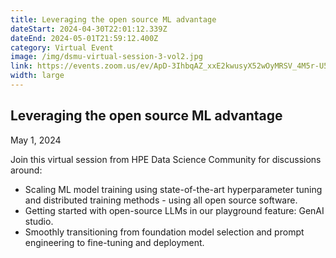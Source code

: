 ```yaml
---
title: Leveraging the open source ML advantage
dateStart: 2024-04-30T22:01:12.339Z
dateEnd: 2024-05-01T21:59:12.400Z
category: Virtual Event
image: /img/dsmu-virtual-session-3-vol2.jpg
link: https://events.zoom.us/ev/ApD-3IhbqAZ_xxE2kwusyX52wOyMRSV_4M5r-U5_-k7avZCa4btA~AigcuLQYG8DA5yYtt64NsCu8bIdrPMHDqyusixo7k0pIiuIwibTchKlzKw
width: large
---
```

## Leveraging the open source ML advantage

May 1, 2024

Join this virtual session from HPE Data Science Community for discussions around:

* Scaling ML model training using state-of-the-art hyperparameter tuning and distributed training methods - using all open source software.
* Getting started with open-source LLMs in our playground feature: GenAI studio.
* Smoothly transitioning from foundation model selection and prompt engineering to fine-tuning and deployment.
